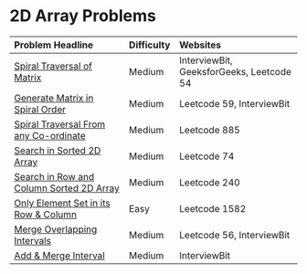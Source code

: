# 2D Array Problems



| Problem Headline | Difficulty | Websites |
| :--- | :--- | :--- |
| [Spiral Traversal of Matrix](spiral-traversal-of-matrix.md) | Medium | InterviewBit, GeeksforGeeks, Leetcode 54 |
| [Generate Matrix in Spiral Order](generate-matrix-in-spiral-order.md) | Medium | Leetcode 59, InterviewBit |
| [Spiral Traversal From any Co-ordinate](spiral-traversal-from-any-co-ordinate.md) | Medium | Leetcode 885 |
| [Search in Sorted 2D Array](search-in-2d-array.md) | Medium | Leetcode 74 |
| [Search in Row and Column Sorted 2D Array](search-in-row-and-column-sorted-2d-array.md) | Medium | Leetcode 240 |
| [Only Element Set in its Row & Column](only-element-set-in-its-row-and-column.md) | Easy | Leetcode 1582 |
| [Merge Overlapping Intervals](merge-overlapping-intervals.md) | Medium | Leetcode 56, InterviewBit |
| [Add & Merge Interval](add-and-merge-interval.md) | Medium | InterviewBit |




